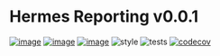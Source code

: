 # Hermes Reporting v0.0.1
[![image](https://img.shields.io/pypi/v/changelog_gen.svg)](https://pypi.org/project/changelog_gen/)
[![image](https://img.shields.io/pypi/l/changelog_gen.svg)](https://pypi.org/project/changelog_gen/)
[![image](https://img.shields.io/pypi/pyversions/changelog_gen.svg)](https://pypi.org/project/changelog_gen/)
![style](https://github.com/EdgyEdgemond/hermes/workflows/style/badge.svg)
![tests](https://github.com/EdgyEdgemond/hermes/workflows/tests/badge.svg)
[![codecov](https://codecov.io/gh/EdgyEdgemond/hermes/branch/master/graph/badge.svg)](https://codecov.io/gh/EdgyEdgemond/hermes)

